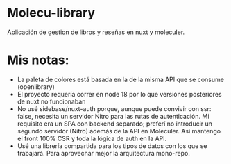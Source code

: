 # Molecu-library

Aplicación de gestion de libros y reseñas en nuxt y moleculer.

# Mis notas:

-   La paleta de colores está basada en la de la misma API que se consume (openlibrary)
-   El proyecto requería correr en node 18 por lo que versiónes posteriores de nuxt no funcionaban
-   No usé sidebase/nuxt-auth porque, aunque puede convivir con ssr: false, necesita un servidor Nitro para las rutas de autenticación. Mi requisito era un SPA con backend separado; preferí no introducir un segundo servidor (Nitro) además de la API en Moleculer. Así mantengo el front 100% CSR y toda la lógica de auth en la API.
-   Usé una librería compartida para los tipos de datos con los que se trabajará. Para aprovechar mejor la arquitectura mono-repo.
